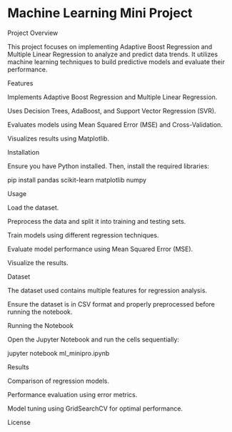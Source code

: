 # Machine Learning Mini Project

Project Overview

This project focuses on implementing Adaptive Boost Regression and Multiple Linear Regression to analyze and predict data trends. It utilizes machine learning techniques to build predictive models and evaluate their performance.

Features

Implements Adaptive Boost Regression and Multiple Linear Regression.

Uses Decision Trees, AdaBoost, and Support Vector Regression (SVR).

Evaluates models using Mean Squared Error (MSE) and Cross-Validation.

Visualizes results using Matplotlib.

Installation

Ensure you have Python installed. Then, install the required libraries:

pip install pandas scikit-learn matplotlib numpy

Usage

Load the dataset.

Preprocess the data and split it into training and testing sets.

Train models using different regression techniques.

Evaluate model performance using Mean Squared Error (MSE).

Visualize the results.

Dataset

The dataset used contains multiple features for regression analysis.

Ensure the dataset is in CSV format and properly preprocessed before running the notebook.

Running the Notebook

Open the Jupyter Notebook and run the cells sequentially:

jupyter notebook ml_minipro.ipynb

Results

Comparison of regression models.

Performance evaluation using error metrics.

Model tuning using GridSearchCV for optimal performance.

License
